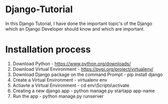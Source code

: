 # Django-Tutorial
In this Django Tutorial, I have done the important topic's of the Django which an Django Developer should know and which are important.

# Installation process
1) Download Python - https://www.python.org/downloads/
2) Download Virtual Environment - https://pypi.org/project/virtualenv/
3) Download Django package on the command Prompt - pip install django
4) Create a Virtual Environment - virtualenv env
5) Actiavte a Virtual Environment - cd env\Scripts\activate
6) Creating a new django app - python manage.py startapp app-name
7) Run the app - python manage.py runserver

